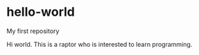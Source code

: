 # hello-world
My first repository

Hi world. This is a raptor who is interested to learn programming. 
